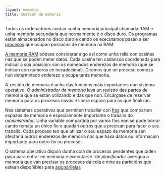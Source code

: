 ```yaml
---
layout: memoria
title: Xestión de memoria
--- 
```


Todos os ordenadores contan cunha memoria principal chamada RAM e unha memoria secundaria que normalmente é o disco duro. Os programas están almacenados no disco duro e cando os executamos pasan a ser [procesos]({{site.url}}/som/10procesos) que ocupan posicións de memoria na  RAM.

[A memoria RAM]({{site.url}}/memoria/09RAM) pódese considerar algo así como unha rella con casiñas nas que se poden meter datos. Cada casiña ten cadansúa coordenada para indicar a súa posición: son os nomeados enderezos de memoria (que se indican con números en hexadecimal). Diremos que un proceso comeza nun determinado enderezo e ocupa tanta memoria.

A xestión de memoria é unha das funcións máis importantes dun sistema operativo. O _administrador de memoria_ leva un rexistro das partes de memoria que se están utilizando e das que non. Encárgase de reservar memoria para os procesos novos e libera espazo para os que finalizan.

Nos sistemas operativos que permiten traballar con [fíos]({{site.url}}/som/110fios) que comparten espazos de memoria é especialmente importante o traballo do _administrador_. Unha variable compartida por varios fíos non se pode borrar cando remata un único fío e quedan outros que a precisan para facer o seu traballo. Cada proceso ten que utilizar o seu espazo de memoria sen afectar a outros enderezos de memoria nos que haxa datos ou información importante para outro fío ou proceso.

O sistema operativo dispón dunha cola de procesos pendentes que piden paso para entrar en memoria e executarse. Un _planificador_ averigua a memoria que van precisar os procesos da cola e mira as particións que estean dispoñibles para [asignárllelas]({{site.url}}/som/21asignarMemoria)
